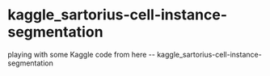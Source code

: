 # kaggle_sartorius-cell-instance-segmentation
playing with some Kaggle code from here -- kaggle_sartorius-cell-instance-segmentation
